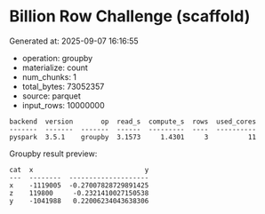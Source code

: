 # Billion Row Challenge (scaffold)

Generated at: 2025-09-07 16:16:55

- operation: groupby
- materialize: count
- num_chunks: 1
- total_bytes: 73052357
- source: parquet
- input_rows: 10000000

```text
backend  version       op  read_s  compute_s  rows  used_cores
-------  -------  -------  ------  ---------  ----  ----------
pyspark  3.5.1    groupby  3.1573     1.4301     3          11
```

Groupby result preview:

```text
cat  x                            y
---  --------  --------------------
x    -1119005  -0.27007828729891425
z    119800     -0.2321410027150538
y    -1041988   0.22006234043638306
```
